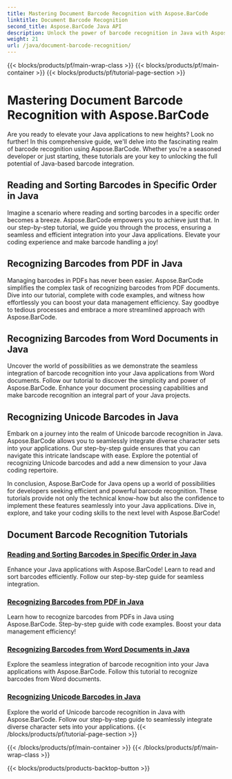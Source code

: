 ```yaml
---
title: Mastering Document Barcode Recognition with Aspose.BarCode
linktitle: Document Barcode Recognition
second_title: Aspose.BarCode Java API
description: Unlock the power of barcode recognition in Java with Aspose.BarCode! Learn to seamlessly integrate, read, and sort barcodes from PDFs, Word documents, and Unicode sets.
weight: 21
url: /java/document-barcode-recognition/
---
```


{{< blocks/products/pf/main-wrap-class >}}
{{< blocks/products/pf/main-container >}}
{{< blocks/products/pf/tutorial-page-section >}}

# Mastering Document Barcode Recognition with Aspose.BarCode


Are you ready to elevate your Java applications to new heights? Look no further! In this comprehensive guide, we'll delve into the fascinating realm of barcode recognition using Aspose.BarCode. Whether you're a seasoned developer or just starting, these tutorials are your key to unlocking the full potential of Java-based barcode integration.

## Reading and Sorting Barcodes in Specific Order in Java

Imagine a scenario where reading and sorting barcodes in a specific order becomes a breeze. Aspose.BarCode empowers you to achieve just that. In our step-by-step tutorial, we guide you through the process, ensuring a seamless and efficient integration into your Java applications. Elevate your coding experience and make barcode handling a joy!

## Recognizing Barcodes from PDF in Java

Managing barcodes in PDFs has never been easier. Aspose.BarCode simplifies the complex task of recognizing barcodes from PDF documents. Dive into our tutorial, complete with code examples, and witness how effortlessly you can boost your data management efficiency. Say goodbye to tedious processes and embrace a more streamlined approach with Aspose.BarCode.

## Recognizing Barcodes from Word Documents in Java

Uncover the world of possibilities as we demonstrate the seamless integration of barcode recognition into your Java applications from Word documents. Follow our tutorial to discover the simplicity and power of Aspose.BarCode. Enhance your document processing capabilities and make barcode recognition an integral part of your Java projects.

## Recognizing Unicode Barcodes in Java

Embark on a journey into the realm of Unicode barcode recognition in Java. Aspose.BarCode allows you to seamlessly integrate diverse character sets into your applications. Our step-by-step guide ensures that you can navigate this intricate landscape with ease. Explore the potential of recognizing Unicode barcodes and add a new dimension to your Java coding repertoire.

In conclusion, Aspose.BarCode for Java opens up a world of possibilities for developers seeking efficient and powerful barcode recognition. These tutorials provide not only the technical know-how but also the confidence to implement these features seamlessly into your Java applications. Dive in, explore, and take your coding skills to the next level with Aspose.BarCode!
## Document Barcode Recognition Tutorials
### [Reading and Sorting Barcodes in Specific Order in Java](./reading-sorting-barcodes-specific-order/)
Enhance your Java applications with Aspose.BarCode! Learn to read and sort barcodes efficiently. Follow our step-by-step guide for seamless integration.
### [Recognizing Barcodes from PDF in Java](./recognizing-barcodes-from-pdf/)
Learn how to recognize barcodes from PDFs in Java using Aspose.BarCode. Step-by-step guide with code examples. Boost your data management efficiency!
### [Recognizing Barcodes from Word Documents in Java](./recognizing-barcodes-from-word/)
Explore the seamless integration of barcode recognition into your Java applications with Aspose.BarCode. Follow this tutorial to recognize barcodes from Word documents.
### [Recognizing Unicode Barcodes in Java](./recognizing-unicode-barcodes/)
Explore the world of Unicode barcode recognition in Java with Aspose.BarCode. Follow our step-by-step guide to seamlessly integrate diverse character sets into your applications.
{{< /blocks/products/pf/tutorial-page-section >}}

{{< /blocks/products/pf/main-container >}}
{{< /blocks/products/pf/main-wrap-class >}}

{{< blocks/products/products-backtop-button >}}
